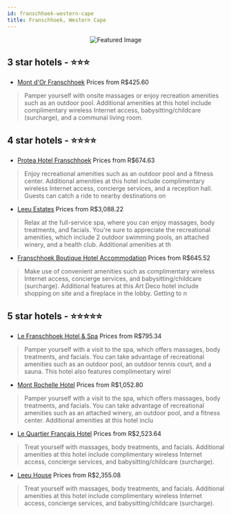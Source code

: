 ```yaml
---
id: franschhoek-western-cape
title: Franschhoek, Western Cape
---
```


<center><img src="https://i.travelapi.com/hotels/3000000/2720000/2713000/2712978/024d1f85_z.jpg" alt="Featured Image" /></center>


##  3 star hotels - ⭐️⭐️⭐️

-    [Mont d'Or Franschhoek](https://us.hurb.com/hotels/franschhoek/mont-d-or-franschhoek-JNP-JP02294V?cmp=18055) Prices from R$425.60
   > Pamper yourself with onsite massages or enjoy recreation amenities such as an outdoor pool. Additional amenities at this hotel include complimentary wireless Internet access, babysitting/childcare (surcharge), and a communal living room.

##  4 star hotels - ⭐️⭐️⭐️⭐️

-    [Protea Hotel Franschhoek](https://us.hurb.com/hotels/franschhoek/protea-hotel-franschhoek-JNP-JP777871?cmp=18055) Prices from R$674.63
   > Enjoy recreational amenities such as an outdoor pool and a fitness center. Additional amenities at this hotel include complimentary wireless Internet access, concierge services, and a reception hall. Guests can catch a ride to nearby destinations on 
-    [Leeu Estates](https://us.hurb.com/hotels/franschhoek/leeu-estates-JNP-JP543935?cmp=18055) Prices from R$3,088.22
   > Relax at the full-service spa, where you can enjoy massages, body treatments, and facials. You're sure to appreciate the recreational amenities, which include 2 outdoor swimming pools, an attached winery, and a health club. Additional amenities at th
-    [Franschhoek Boutique Hotel Accommodation](https://us.hurb.com/hotels/franschhoek/franschhoek-boutique-hotel-accommodation-JNP-JP01181M?cmp=18055) Prices from R$645.52
   > Make use of convenient amenities such as complimentary wireless Internet access, concierge services, and babysitting/childcare (surcharge). Additional features at this Art Deco hotel include shopping on site and a fireplace in the lobby. Getting to n

##  5 star hotels - ⭐️⭐️⭐️⭐️⭐️

-    [Le Franschhoek Hotel & Spa](https://us.hurb.com/hotels/franschhoek/le-franschhoek-hotel-spa-JNP-JP049264?cmp=18055) Prices from R$795.34
   > Pamper yourself with a visit to the spa, which offers massages, body treatments, and facials. You can take advantage of recreational amenities such as an outdoor pool, an outdoor tennis court, and a sauna. This hotel also features complimentary wirel
-    [Mont Rochelle Hotel](https://us.hurb.com/hotels/franschhoek/mont-rochelle-hotel-JNP-JP830658?cmp=18055) Prices from R$1,052.80
   > Pamper yourself with a visit to the spa, which offers massages, body treatments, and facials. You can take advantage of recreational amenities such as an attached winery, an outdoor pool, and a fitness center. Additional amenities at this hotel inclu
-    [Le Quartier Français Hotel](https://us.hurb.com/hotels/franschhoek/le-quartier-francais-hotel-JNP-JP746864?cmp=18055) Prices from R$2,523.64
   > Treat yourself with massages, body treatments, and facials. Additional amenities at this hotel include complimentary wireless Internet access, concierge services, and babysitting/childcare (surcharge).
-    [Leeu House](https://us.hurb.com/hotels/franschhoek/leeu-house-JNP-JP184509?cmp=18055) Prices from R$2,355.08
   > Treat yourself with massages, body treatments, and facials. Additional amenities at this hotel include complimentary wireless Internet access, concierge services, and babysitting/childcare (surcharge).
